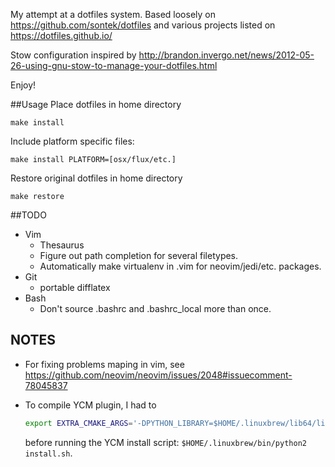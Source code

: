 My attempt at a dotfiles system.
Based loosely on <https://github.com/sontek/dotfiles> and various projects
listed on <https://dotfiles.github.io/>

Stow configuration inspired by
<http://brandon.invergo.net/news/2012-05-26-using-gnu-stow-to-manage-your-dotfiles.html>

Enjoy!

##Usage
Place dotfiles in home directory

	make install

Include platform specific files:

	make install PLATFORM=[osx/flux/etc.]

Restore original dotfiles in home directory

	make restore


##TODO
+ Vim
	+ Thesaurus
	+ Figure out path completion for several filetypes.
	+ Automatically make virtualenv in .vim for neovim/jedi/etc. packages.
+ Git
	+ portable difflatex
+ Bash
    + Don't source .bashrc and .bashrc\_local more than once.

## NOTES

-   For fixing problems maping <C-H> in vim, see https://github.com/neovim/neovim/issues/2048#issuecomment-78045837
-   To compile YCM plugin, I had to

    ```bash
    export EXTRA_CMAKE_ARGS='-DPYTHON_LIBRARY=$HOME/.linuxbrew/lib64/libpython2.7.so -DPYTHON_INCLUDE=$HOME/.linuxbrew/include/python2.7'
    ```

    before running the YCM install script: `$HOME/.linuxbrew/bin/python2 install.sh`.
